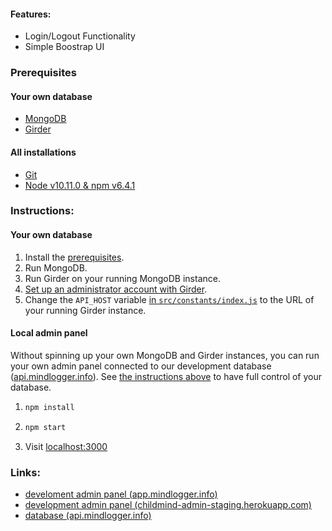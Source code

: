 #### Features:
* Login/Logout Functionality
* Simple Boostrap UI

### Prerequisites

#### Your own database
- [MongoDB](https://www.mongodb.com/)
- [Girder](https://girder.readthedocs.io)

#### All installations
- [Git](https://git-scm.com/downloads)
- [Node v10.11.0 & npm v6.4.1](https://github.com/creationix/nvm#user-content-usage)

### Instructions:
#### Your own database
1. Install the [prerequisites](#prerequisites).
2. Run MongoDB.
3. Run Girder on your running MongoDB instance.
4. [Set up an administrator account with Girder](https://girder.readthedocs.io/en/stable/installation.html#initial-setup).
5. Change the `API_HOST` variable [in `src/constants/index.js`](https://github.com/ChildMindInstitute/mindlogger-app-admin-panel/blob/9392b8de30db8b07f6abf94b80ef2979896ba499/src/constants/index.js#L1) to the URL of your running Girder instance.

#### Local admin panel
Without spinning up your own MongoDB and Girder instances, you can run your own admin panel connected to our development database ([api.mindlogger.info](api.mindlogger.info)). See [the instructions above](#your-own-database-1) to have full control of your database.

1. ```sh
   npm install
   ```
2. ```sh
   npm start
   ```
3. Visit [localhost:3000](localhost:3000)

### Links:
* [develoment admin panel (app.mindlogger.info)](https://app.mindlogger.info)
* [development admin panel (childmind-admin-staging.herokuapp.com)](https://childmind-admin-staging.herokuapp.com)
* [database (api.mindlogger.info)](https://api.mindlogger.info)
